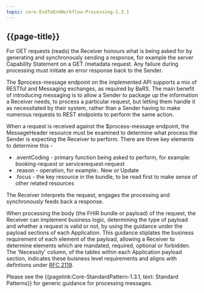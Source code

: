 ```yaml
---
topic: core-EndToEndWorkflow-Processing-1.3.1
---
```



## {{page-title}}

For GET requests (reads) the Receiver honours what is being asked for by generating and synchronously sending a response, for example the server Capability Statement on a GET /metadata request. Any failure during processing must initiate an error response back to the Sender. 

The $process-message endpoint on the implemented API supports a mix of RESTful and Messaging exchanges, as required by BaRS. The main benefit of introducing messaging is to allow a Sender to package up the information a Receiver needs, to process a particular request, but letting them handle it as necessitated by their system, rather than a Sender having to make numerous requests to REST endpoints to perform the same action. 

When a request is received against the $process-message endpoint, the MessageHeader resource must be examined to determine what process the Sender is expecting the Receiver to perform. There are three key elements to determine this - 

- .eventCoding - primary function being asked to perform, for example: booking-request or servicerequest-request 
- .reason - operation, for example:. New or Update 
- .focus - the key resource in the bundle, to be read first to make sense of other related resources

The Receiver interprets the request, engages the processing and synchronously feeds back a response.

When processing the body (the FHIR bundle or payload) of the request, the Receiver can implement business logic, determining the type of payload and whether a request is valid or not, by using the guidance under the payload sections of each Application. This guidance stiplates the business requirement of each element of the payload, allowing a Receiver to determine elements which are mandated, required, optional or forbidden. The 'Necessity' column, of the tables within each Application payload section, indicates these buisness level requirements and aligns with defintions under [RFC 2119](https://datatracker.ietf.org/doc/html/rfc2119).

Please see the {{pagelink:Core-StandardPattern-1.3.1, text: Standard Patterns}} for generic guidance for processing messages.

<br>